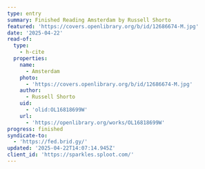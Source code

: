 ```yaml
---
type: entry
summary: Finished Reading Amsterdam by Russell Shorto
featured: 'https://covers.openlibrary.org/b/id/12686674-M.jpg'
date: '2025-04-22'
read-of:
  type:
    - h-cite
  properties:
    name:
      - Amsterdam
    photo:
      - 'https://covers.openlibrary.org/b/id/12686674-M.jpg'
    author:
      - Russell Shorto
    uid:
      - 'olid:OL16818699W'
    url:
      - 'https://openlibrary.org/works/OL16818699W'
progress: finished
syndicate-to:
  - 'https://fed.brid.gy/'
updated: '2025-04-22T14:07:14.945Z'
client_id: 'https://sparkles.sploot.com/'
---
```


